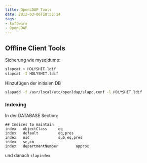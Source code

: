 ```yaml
---
title: OpenLDAP Tools
date: 2013-03-06T18:53:14
tags: 
- Software
- OpenLDAP
---
```


## Offline Client Tools

Sicherung wie mysqldump:

``` bash
slapcat > HOLYSHIT.ldif
slapcat -I HOLYSHIT.ldif
```

Hinzufügen der initialen DB

``` bash
slapadd -f /usr/local/etc/openldap/slapd.conf -l HOLYSHIT.ldif
```

### Indexing

In der DATABASE Section:

```
## Indices to maintain
index   objectClass     eq
index   default         eq,pres
index   uid             sub,eq,pres
index   sn,cn
index   departmentNumber        approx
```

und danach `slapindex`
